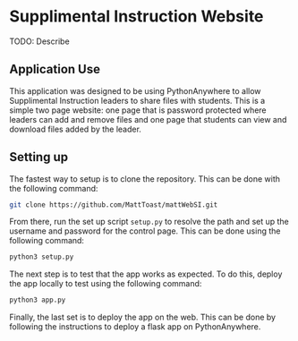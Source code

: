 # Supplimental Instruction Website

TODO: Describe

## Application Use

This application was designed to be using PythonAnywhere to allow Supplimental Instruction leaders to share files with students. This is a simple two page website: one page that is password protected where leaders can add and remove files and one page that students can view and download files added by the leader.

## Setting up

The fastest way to setup is to clone the repository. This can be done with the following command:

```sh
git clone https://github.com/MattToast/mattWebSI.git
```

From there, run the set up script `setup.py` to resolve the path and set up the username and password for the control page. This can be done using the following command:

```sh
python3 setup.py
```

The next step is to test that the app works as expected. To do this, deploy the app locally to test using the following command:

```sh
python3 app.py
```

Finally, the last set is to deploy the app on the web. This can be done by following the instructions to deploy a flask app on PythonAnywhere.
